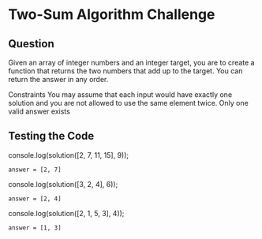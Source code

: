 # Two-Sum Algorithm Challenge

## Question

Given an array of integer numbers and an integer target, you are to create a function that returns the two numbers that add up to the target.
You can return the answer in any order.

Constraints
You may assume that each input would have exactly one solution and you are not allowed to use the same element twice.
Only one valid answer exists

## Testing the Code

console.log(solution([2, 7, 11, 15], 9));

    answer = [2, 7]

console.log(solution([3, 2, 4], 6));

    answer = [2, 4]

console.log(solution([2, 1, 5, 3], 4));

    answer = [1, 3]
